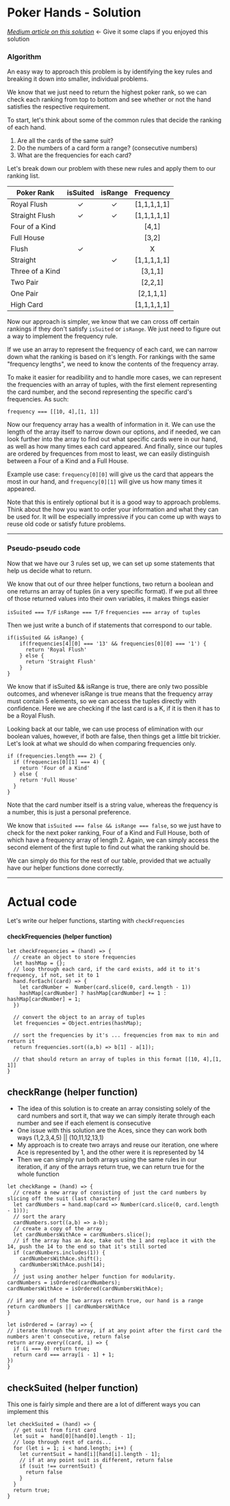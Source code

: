 # Poker Hands - Solution

*[Medium article on this solution](https://medium.com/@jonathanyuenby/how-i-built-my-first-react-native-app-part-2-how-do-i-figure-out-the-strength-of-a-poker-hand-d08f1f4b3c09)* <- Give it some claps if you enjoyed this solution

### Algorithm

An easy way to approach this problem is by identifying the key rules and breaking it down into smaller, individual problems.

We know that we just need to return the highest poker rank, so we can check each ranking from top to bottom and see whether or not the hand satisfies the respective requirement.

To start, let's think about some of the common rules that decide the ranking of each hand.
1. Are all the cards of the same suit?
2. Do the numbers of a card form a range? (consecutive numbers)
3. What are the frequencies for each card?



Let's break down our problem with these new rules and apply them to our ranking list.

| Poker Rank        | isSuited        | isRange  | Frequency |
| ------------- |:-------------:| :-------------:| :-------------:
| Royal Flush      | ✓ | ✓ | [1,1,1,1,1]
| Straight Flush   | ✓ | ✓ | [1,1,1,1,1]
| Four of a Kind   |   |   | [4,1]
| Full House       |   |   | [3,2]
| Flush            | ✓ |   |  X
| Straight         |   | ✓ | [1,1,1,1,1]
| Three of a Kind  |   |   | [3,1,1]
| Two Pair         |   |   | [2,2,1]
| One Pair         |   |   | [2,1,1,1]
| High Card        |   |   | [1,1,1,1,1]

Now our approach is simpler, we know that we can cross off certain rankings if they don't satisfy `isSuited` or `isRange`. We just need to figure out a way to implement the frequency rule.

If we use an array to represent the frequency of each card, we can narrow down what the ranking is based on it's length. For rankings with the same "frequency lengths", we need to know the contents of the frequency array.

To make it easier for readibility and to handle more cases, we can represent the frequencies with an array of tuples, with the first element representing the card number, and the second representing the specific card's frequencies. As such:

 `frequency === [[10, 4],[1, 1]]`

Now our frequency array has a wealth of information in it. We can use the length of the array itself to narrow down our options, and if needed, we can look further into the array to find out what specific cards were in our hand, as well as how many times each card appeared. And finally, since our tuples are ordered by frequences from most to least, we can easily distinguish between a Four of a Kind and a Full House.

Example use case: ```frequency[0][0]``` will give us the card that appears the most in our hand, and ```frequency[0][1]``` will give us how many times it appeared.

Note that this is entirely optional but it is a good way to approach problems. Think about the how you want to order your information and what they can be used for. It will be especially impressive if you can come up with ways to reuse old code or satisfy future problems.


---

### Pseudo-pseudo code

Now that we have our 3 rules set up, we can set up some statements that help us decide what to return.

We know that out of our three helper functions, two return a boolean and one returns an array of tuples (in a very specific format). If we put all three of those returned values into their own variables, it makes things easier

`isSuited === T/F`
`isRange === T/F`
`frequencies === array of tuples`

Then we just write a bunch of if statements that correspond to our table.

```
if(isSuited && isRange) {
    if(frequencies[4][0] === '13' && frequencies[0][0] === '1') {
      return 'Royal Flush'
    } else {
      return 'Straight Flush'
    }
}
```

We know that if isSuited && isRange is true, there are only two possible outcomes, and whenever isRange is true means that the frequency array must contain 5 elements, so we can access the tuples directly with confidence. Here we are checking if the last card is a K, if it is then it has to be a Royal Flush.


Looking back at our table, we can use process of elimination with our boolean values, however, if both are false, then things get a little bit trickier. Let's look at what we should do when comparing frequencies only.

```
if (frequencies.length === 2) {
  if (frequencies[0][1] === 4) {
    return 'Four of a Kind'
  } else {
    return 'Full House'
  }
}
```

Note that the card number itself is a string value, whereas the frequency is a number, this is just a personal preference.

We know that `isSuited === false && isRange === false`, so we just have to check for the next poker ranking, Four of a Kind and Full House, both of which have a frequency array of length 2. Again, we can simply access the second element of the first tuple to find out what the ranking should be.

We can simply do this for the rest of our table, provided that we actually have our helper functions done correctly.


---
# Actual code
Let's write our helper functions, starting with `checkFrequencies`
#### checkFrequencies (helper function)
```
let checkFrequencies = (hand) => {
  // create an object to store frequencies
  let hashMap = {};
  // loop through each card, if the card exists, add it to it's frequency, if not, set it to 1
  hand.forEach((card) => {
    let cardNumber =  Number(card.slice(0, card.length - 1))
    hashMap[cardNumber] ? hashMap[cardNumber] += 1 : hashMap[cardNumber] = 1;
  })

  // convert the object to an array of tuples
  let frequencies = Object.entries(hashMap);

  // sort the frequencies by it's ... frequencies from max to min and return it
  return frequencies.sort((a,b) => b[1] - a[1]);

  // that should return an array of tuples in this format [[10, 4],[1, 1]]
}
```


## checkRange (helper function)
 * The idea of this solution is to create an array consisting solely of the card numbers and sort it, that way we can simply iterate through each number and see if each element is consecutive
* One issue with this solution are the Aces, since they can work both ways (1,2,3,4,5) || (10,11,12,13,1)
*  My approach is to create two arrays and reuse our iteration, one where Ace is represented by 1, and the other were it is represented by 14
*  Then we can simply run both arrays using the same rules in our iteration, if any of the arrays return true, we can return true for the whole function
```
let checkRange = (hand) => {
  // create a new array of consisting of just the card numbers by slicing off the suit (last character)
  let cardNumbers = hand.map(card => Number(card.slice(0, card.length - 1)));
  // sort the arary
  cardNumbers.sort((a,b) => a-b);
  // create a copy of the array
  let cardNumbersWithAce = cardNumbers.slice();
  // if the array has an Ace, take out the 1 and replace it with the 14, push the 14 to the end so that it's still sorted
  if (cardNumbers.includes(1)) {
    cardNumbersWithAce.shift();
    cardNumbersWithAce.push(14);
  }
  // just using another helper function for modularity.
cardNumbers = isOrdered(cardNumbers);
cardNumbersWithAce = isOrdered(cardNumbersWithAce);

// if any one of the two arrays return true, our hand is a range
return cardNumbers || cardNumbersWithAce
}
```

```
let isOrdered = (array) => {
// iterate through the array, if at any point after the first card the numbers aren't consecutive, return false
return array.every((card, i) => {
  if (i === 0) return true;
  return card === array[i - 1] + 1;
})
}
```



## checkSuited (helper function)

This one is fairly simple and there are a lot of different ways you can implement this

```
let checkSuited = (hand) => {
  // get suit from first card
  let suit =  hand[0][hand[0].length - 1];
  // loop through rest of cards...
  for (let i = 1; i < hand.length; i++) {
    let currentSuit = hand[i][hand[i].length - 1];
    // if at any point suit is different, return false
    if (suit !== currentSuit) {
      return false
    }
  }
  return true;
}
```
